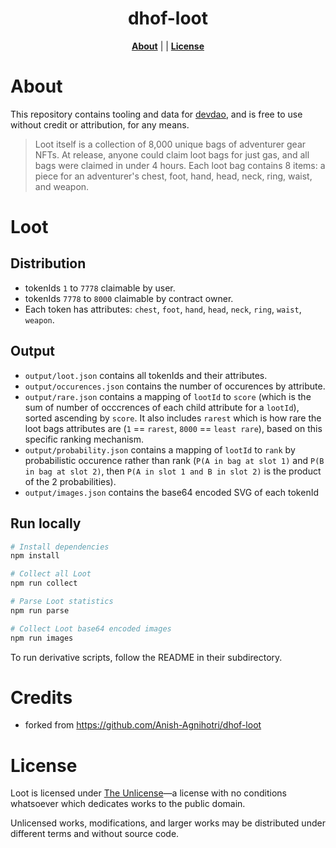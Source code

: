 <p align="center">
  <h1 align="center">dhof-loot</h1>
</p>
<p align="center">
<b><a href="https://github.com/anish-agnihotri/dhof-devdao#About">About</a></b>
|
|
<b><a href="https://github.com/anish-agnihotri/dhof-devdao#License">License</a></b>
</p>

# About

This repository contains tooling and data for [devdao](), and is free to use without credit or attribution, for any means.

> Loot itself is a collection of 8,000 unique bags of adventurer gear NFTs. At release, anyone could claim loot bags for just gas, and all bags were claimed in under 4 hours. Each loot bag contains 8 items: a piece for an adventurer's chest, foot, hand, head, neck, ring, waist, and weapon.

# Loot

## Distribution

- tokenIds `1` to `7778` claimable by user.
- tokenIds `7778` to `8000` claimable by contract owner.
- Each token has attributes: `chest`, `foot`, `hand`, `head`, `neck`, `ring`, `waist`, `weapon`.

## Output

- `output/loot.json` contains all tokenIds and their attributes.
- `output/occurences.json` contains the number of occurences by attribute.
- `output/rare.json` contains a mapping of `lootId` to `score` (which is the sum of number of occcrences of each child attribute for a `lootId`), sorted ascending by `score`. It also includes `rarest` which is how rare the loot bags attributes are (`1` == `rarest`, `8000` == `least rare`), based on this specific ranking mechanism.
- `output/probability.json` contains a mapping of `lootId` to `rank` by probabilistic occurence rather than rank (`P(A in bag at slot 1)` and `P(B in bag at slot 2)`, then `P(A in slot 1 and B in slot 2)` is the product of the 2 probabilities).
- `output/images.json` contains the base64 encoded SVG of each tokenId

## Run locally

```bash
# Install dependencies
npm install

# Collect all Loot
npm run collect

# Parse Loot statistics
npm run parse

# Collect Loot base64 encoded images
npm run images
```

To run derivative scripts, follow the README in their subdirectory.

# Credits

- forked from https://github.com/Anish-Agnihotri/dhof-loot

# License

Loot is licensed under [The Unlicense](https://github.com/Anish-Agnihotri/dhof-loot/blob/master/LICENSE)—a license with no conditions whatsoever which dedicates works to the public domain.

Unlicensed works, modifications, and larger works may be distributed under different terms and without source code.
